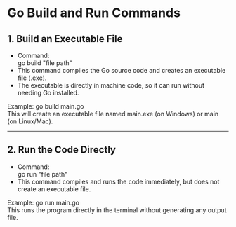 # Go Build and Run Commands

## 1. Build an Executable File
- Command:  
  go build "file path"  
- This command compiles the Go source code and creates an executable file (.exe).  
- The executable is directly in machine code, so it can run without needing Go installed.

Example:
go build main.go  
This will create an executable file named main.exe (on Windows) or main (on Linux/Mac).

---

## 2. Run the Code Directly
- Command:  
  go run "file path"  
- This command compiles and runs the code immediately, but does not create an executable file.

Example:
go run main.go  
This runs the program directly in the terminal without generating any output file.
